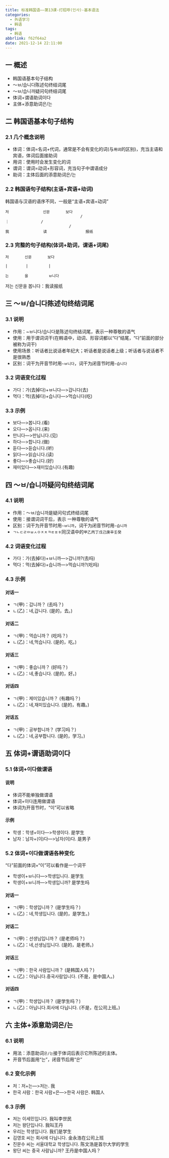 ```yaml
---
title: 标准韩国语——第13课-打招呼(인사)-基本语法
categories:
  - 外语学习
  - 韩语
tags:
  - 韩语
abbrlink: f62f64a2
date: 2021-12-14 22:11:00
---
```

## 一 概述

* 韩国语基本句子结构
* ～ㅂ/습니다陈述句终结词尾
* ～ㅂ/습니까疑问句终结词尾
* 体词+谓语助词이다
* 主体+添意助词은/는

<!--more-->

## 二 韩国语基本句子结构

### 2.1 几个概念说明

* 体词：体词=名词+代词，通常是不会有变化的词(与`用词`的区别)，充当主语和宾语，体词后面接助词
* 用词：使用时会发生变化的词
* 谓词：谓词=动词+形容词，充当句子中谓语成分
* 助词：主体后面的添意助词은/는

### 2.2 韩国语句子结构(主语+宾语+动词)

韩国语与汉语的语序不同，一般是“主语+宾语+动词”

```
저				신문       보다
								 /
｜              /
							/	
我				读				  报纸
```

### 2.3 完整的句子结构(体词+助词，谓语+词尾)

```
저       신문       보다

|        |         |

는       을         ㅂ니다
```

저는 신문을 봅니다：我读报纸

## 三 ～ㅂ/습니다陈述句终结词尾

### 3.1 说明

* 作用：~ㅂ니다/습니다是陈述句终结词尾，表示一种尊敬的语气
* 使用：用于谓词词干(在韩语中，动词、形容词都以“다”结尾，“다”前面的部分被称为词干)
* 使用场景：听话者比说话者年纪大；听话者是说话者上级；听话者与说话者不是很熟悉
* 区别：词干为开音节时用`~ㅂ니다`，词干为闭音节时用`~습니다`

### 3.2 词语变化过程

* 가다：가(去掉다)+ㅂ니다—>갑니다(去)
* 먹다：먹(去掉다)+습니다—>먹습니다(吃)

### 3.3 示例

* 보다—>봅니다.(看)
* 오다—>옵니다.(来)
* 만니다—>만닙니다.(见)
* 하다—>합니다.(做)
* 듣다—>듣습니다.(听)
* 읽다—>읽습니다.(读)
* 좋다—>좋습니다.(好)
* 재미있다—>재미있습니다.(有趣)

## 四 ～ㅂ/습니까疑问句终结词尾

### 4.1 说明

* 作用：～ㅂ/습니까是疑问句式终结词尾
* 使用：接谓词词干后，表示 一种尊敬的语气
* 区别：词干为开音节时用`~ㅂ니까`，词干为闭音节时用`~습니까`
* `ㄱㄴㄷㄹㅁㅂㅅㅇㅈㅊㅋㅌㅍㅎ`同汉语中的`甲乙丙丁戊己庚辛壬癸`

### 4.2 词语变化过程

* 가다：가(去掉다)+ㅂ니까—>갑니까?(去吗)
* 먹다：먹(去掉다)+습니까—>먹습니까?(吃吗)

### 4.3 示例

#### 对话一

* ㄱ(甲)：갑니까？  (去吗？)
* ㄴ(乙)：네,갑니다.  (是的，去。)

#### 对话二

* ㄱ(甲)：먹습니까？  (吃吗？)
* ㄴ(乙)：네,먹습니다.   (是的，吃。)

#### 对话三

* ㄱ(甲)：좋습니까？  (好吗？)
* ㄴ(乙)：네,좋습니다.   (是的，好。)

#### 对话四

* ㄱ(甲)：제미있습니까？  (有趣吗？)
* ㄴ(乙)：네,재미있습니다.   (是的，有趣。)

#### 对话五

* ㄱ(甲)：공부합니까？  (学习吗？)
* ㄴ(乙)：네,공부합니다.   (是的，学习。)

## 五 体词+谓语助词이다

### 5.1 体词+이다做谓语

#### 说明

* 体词不能单独做谓语
* 体词+이다连用做谓语
* 体词为开音节时，“이”可以省略

#### 示例

* 학생：학생+이다—>학생이다.  是学生
* 남자：남자+(이)다—>남자(이)다.  是男子

### 5.2 体词+이다做谓语各种变化

“다”前面的体词+“이”可以看作是一个词干

* 학생이+ㅂ니다—>학생입니다.  是学生
* 학생이+ㅂ니까—>학생입니까?  是学生吗

#### 对话一

* ㄱ(甲)：학생입니까？  (是学生吗？)
* ㄴ(乙)：네,학생입니다.   (是的，是学生。)

#### 对话二

* ㄱ(甲)：선생님입니까？  (是老师吗？)
* ㄴ(乙)：네,선생님입니다.   (是的，是老师。)

#### 对话三

* ㄱ(甲)：한국 사람입니까？  (是韩国人吗？)
* ㄴ(乙)：아닙니다.중국사람입니다.   (不是，是中国人。)

#### 对话四

* ㄱ(甲)：학생입니까？  (是学生吗？)
* ㄴ(乙)：아닙니다.회사에 다닙니다.   (不是，在公司上班。)

## 六 主体+添意助词은/는

### 6.1 说明

* 用法：添意助词`은/는`接于体词后表示它所陈述的主体。
* 开音节后面用“는”，闭音节后用“은”

### 6.2 变化示例

* 저：저+는—>저는.   我
* 한국 사람：한국 사람+은—>한국 사람은.  韩国人

### 6.3 示例

* 저는 이세민입니다. 我叫李世民
* 저는  왕단입나다.   我叫王丹
* 우리는  학생입니다.  我们是学生
* 김영호 씨는 회사에 다닙니다.  金永浩在公司上班
* 진문수 씨는 서울대학교 학생입니다. 陈文浩是首尔大学的学生
* 왕단  씨는 중국 사람닙니까?  王丹是中国人吗？

